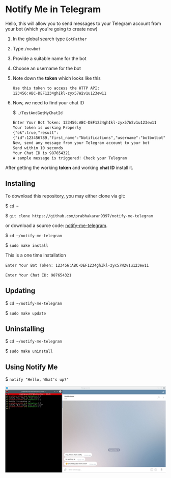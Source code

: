 # Notify Me in Telegram

Hello, this will allow you to send messages to your Telegram account from your bot (which you're going to create now)

1) In the global search type `BotFather`

2) Type `/newbot`

3) Provide a suitable name for the bot

4) Choose an username for the bot

5) Note down the <b>token</b> which looks like this
   ```
   Use this token to access the HTTP API:
   123456:ABC-DEF1234ghIkl-zyx57W2v1u123ew11
   ``` 
   
6) Now, we need to find your chat ID

   $ `./TestAndGetMyChatId`
   ```
   Enter Your Bot Token: 123456:ABC-DEF1234ghIkl-zyx57W2v1u123ew11
   Your token is working Properly
   {"ok":true,"result":{"id":123456789,"first_name":"Notifications","username":"botbotbot"}}
   Now, send any message from your Telegram account to your bot
   Send within 10 seconds
   Your Chat ID is 987654321
   A sample message is triggered! Check your Telegram
   ```
   
After getting the working <b>token</b> and working <b>chat ID</b> install it.

## Installing

To download this repository, you may either clone via git:

$ `cd ~`

$ `git clone https://github.com/prabhakaran9397/notify-me-telegram`

or download a source code: [notify-me-telegram](https://github.com/prabhakaran9397/notify-me-telegram/archive/master.zip).

$ `cd ~/notify-me-telegram`

$ `sudo make install`

This is a one time installation

`Enter Your Bot Token: 123456:ABC-DEF1234ghIkl-zyx57W2v1u123ew11`

`Enter Your Chat ID: 987654321`

## Updating

$ `cd ~/notify-me-telegram`

$ `sudo make update`

## Uninstalling

$ `cd ~/notify-me-telegram`

$ `sudo make uninstall`

## Using Notify Me

$ `notify "Hello, What's up?"`

![Screenshot](./assets/notify.png "Screenshot 1")
